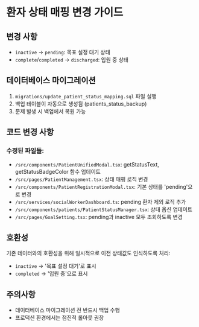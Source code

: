 # 환자 상태 매핑 변경 가이드

## 변경 사항
- `inactive` → `pending`: 목표 설정 대기 상태
- `complete`/`completed` → `discharged`: 입원 중 상태

## 데이터베이스 마이그레이션
1. `migrations/update_patient_status_mapping.sql` 파일 실행
2. 백업 테이블이 자동으로 생성됨 (patients_status_backup)
3. 문제 발생 시 백업에서 복원 가능

## 코드 변경 사항
### 수정된 파일들:
- `/src/components/PatientUnifiedModal.tsx`: getStatusText, getStatusBadgeColor 함수 업데이트
- `/src/pages/PatientManagement.tsx`: 상태 매핑 로직 변경
- `/src/components/PatientRegistrationModal.tsx`: 기본 상태를 'pending'으로 변경
- `/src/services/socialWorkerDashboard.ts`: pending 환자 제외 로직 추가
- `/src/components/patients/PatientStatusManager.tsx`: 상태 옵션 업데이트
- `/src/pages/GoalSetting.tsx`: pending과 inactive 모두 조회하도록 변경

## 호환성
기존 데이터와의 호환성을 위해 일시적으로 이전 상태값도 인식하도록 처리:
- `inactive` → '목표 설정 대기'로 표시
- `completed` → '입원 중'으로 표시

## 주의사항
- 데이터베이스 마이그레이션 전 반드시 백업 수행
- 프로덕션 환경에서는 점진적 롤아웃 권장